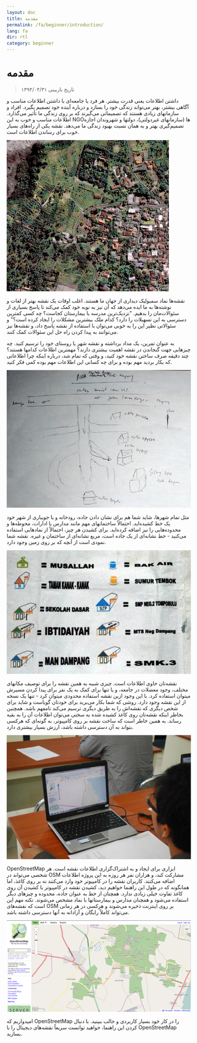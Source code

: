 ```yaml
---
layout: doc
title: مقدمه
permalink: /fa/beginner/introduction/
lang: fa
dir: rtl
category: beginner
---
```


مقدمه
============

> تاریخ بازبینی ۱۳۹۴/۰۴/۳۱  

داشتن اطلاعات یعنی قدرت بیشتر. هر فرد یا جامعه‌ای با داشتن اطلاعات مناسب و آگاهی بیشتر، بهتر می‌تواند زندگی خود را بسازد و درباره‌ آینده خود تصمیم بگیرد. افراد و سازمانهای زیادی هستند که تصمیماتی می‌گیرند که بر روی زندگی ما تأثیر می‌گذارد. اطلاعات مناسب و خوب به این NGOها (سازمانهای غیردولتی)، دولتها و شهروندان اجازه تصمیم‌گیری بهتر و به همان نسبت بهبود زندگی ما می‌دهد. نقشه یکی از راه‌های بسیار خوب برای رساندن اطلاعات است. 

![A village in Indonesia][]

نقشه‌ها نماد سمبولیک دیداری از جهان ما هستند. اغلب اوقات یک نقشه‌ بهتر از لغات و نوشته‌ها به ما ایده می‌دهد که آن نیز به نوبه خود کمک می‌کند تا پاسخ بسیاری از سئوالات‌مان را بدهیم. "نزدیک‌ترین مدرسه یا بیمارستان کجاست؟ چه کسی کمترین دسترسی به این تسهیلات را دارد؟ کدام ملک بیشترین مشکلات را ایجاد کرده است؟" و سئوالاتی نظیر این را به خوبی می‌توان با استفاده از نقشه پاسخ داد، و نقشه‌ها نیز می‌توانند به پیدا کردن راه حل این سئوالات کمک کنند. 

به عنوان تمرین، یک مداد برداشته و نقشه شهر یا روستای خود را ترسیم کنید. چه چیزهایی جهت گنجاندن در نقشه اهمیت بیشتری دارند؟ مهمترین اطلاعات کدامها هستند؟ چند دقیقه صرف ساختن نقشه خود کنید، و وقتی که تمام شد، درباره اینکه چرا اطلاعاتی که بکار بردید مهم بوده و برای چه کسانی این اطلاعات مهم بوده کمی فکر کنید.

![Example of a hand-drawn map][]

 مثل تمام شهرها، شاید شما هم برای نشان دادن جاده، رودخانه و یا جویباری از شهر خود یک خط  کشیده‌اید. احتمالاً ساختمانهای مهم مانند مدارس یا ادارات، محوطه‌ها و محدوده‌هایی را نیز اضافه کرده‌اید. برای کشیدن هر چیز، احتمالاً از نمادهایی استفاده می‌کنید - خط نشانه‌ای از یک جاده است، مربع نشانه‌ای از ساختمان و غیره. نقشه شما نمودی است از آنچه که بر روی زمین وجود دارد.

![Examples of symbols][]

نقشه‌تان حاوی اطلاعات است. چیزی شبیه به همین نقشه را برای توصیف مکانهای مختلف، وجود معضلات در جامعه، و یا تنها برای کمک به یک نفر برای پیدا کردن مسیرش میتوان استفاده کرد. با این وجود ازین نقشه استفاده محدودی میتوان کرد - تنها یک نسخه از این نقشه وجود دارد. روشی که شما بکار می‌برید برای خودتان گویاست و شاید برای شخص دیگری که نقشه‌اش را به طریق دیگری ترسیم می‌کند نامفهم باشد. همچنین بخاطر اینکه نقشه‌تان روی کاغذ کشیده شده به سختی می‌توان اطلاعات آن را به بقیه رساند. به همین خاطر است که ساخت نقشه بر روی کامپیوتر، به گونه‌ای که هرکسی بتواند به آن دسترسی داشته باشد، ارزش بسیار بیشتری دارد. 

![Mapping on Computer][]

OpenStreetMap ابزاری برای ایجاد و به اشتراک‌گزاری اطلاعات نقشه است. هر شخصی می‌تواند در OSM مشارکت کند، و هزاران نفر هر روزه به این پروژه اطلاعات اضافه می‌کنند. کاربران نقشه را در کامپیوتر خود وارد می‌کنند نه بر روی کاغذ، اما همانگونه که در طول این راهنما خواهیم دید، کشیدن نقشه در کامپیوتر با کشیدن آن روی کاغذ تفاوت خیلی زیادی ندارد. همچنان از خط به عنوان جاده، محدوده و چیزهای دیگر استفاده می‌شود و همچنان مدارس و بیمارستانها با نماد مشخص می‌شوند. نکته مهم این است که نقشه‌های OSM بر روی اینترنت ذخیره می‌شوند و هرکسی در هر زمانی می‌تواند کاملاً رایگان و آزادانه به آنها دسترسی داشته باشد.

![Digital maps with OpenStreetMap][]

امیدواریم که OpenStreetMap را در کار خود بسیار کاربردی و جالب ببینید. با دنبال کردن این راهنما، خواهید توانست سریعاً نقشه‌های دیجیتال را با OpenStreetMap بسازید.


[A village in Indonesia]: /images/beginner/village-in-indonesia.png
[Example of a hand-drawn map]: /images/beginner/hand-drawn-map.png
[Examples of symbols]: /images/beginner/examples-of-symbols.png
[Mapping on Computer]: /images/beginner/mapping-on-computer.png
[Digital maps with OpenStreetMap]: /images/beginner/digital-maps-with-osm.png